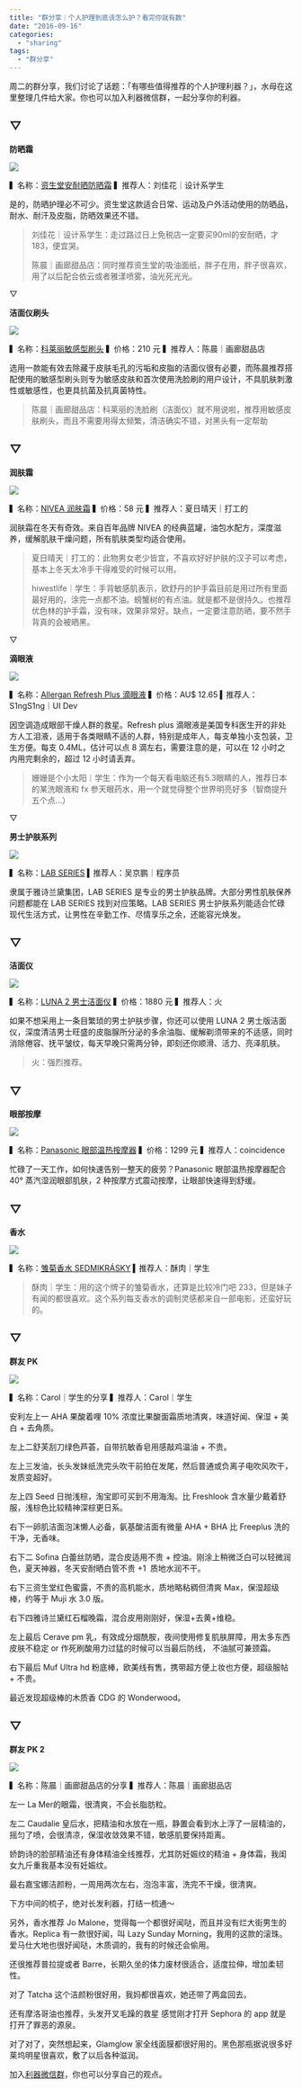 ```yaml
---
title: "群分享｜个人护理到底该怎么护？看完你就有数"
date: "2016-09-16"
categories: 
  - "sharing"
tags: 
  - "群分享"
---
```


周二的群分享，我们讨论了话题：「有哪些值得推荐的个人护理利器？」，水母在这里整理几件给大家。你也可以加入利器微信群，一起分享你的利器。

## ▽

**防晒霜**

![](/images/24650-333x333.jpg)

▍名称：[资生堂安耐晒防晒霜](https://www.shiseido.com.tw/product.aspx?p=231) ▍推荐人：刘佳花｜设计系学生

是的，防晒护理必不可少。资生堂这款适合日常、运动及户外活动使用的防晒品，耐水、耐汗及皮脂，防晒效果还不错。

> 刘佳花｜设计系学生：走过路过日上免税店一定要买90ml的安耐晒，才183，便宜哭。
> 
> 陈晨｜画廊甜品店：同时推荐资生堂的吸油面纸，胖子在用，胖子很喜欢，用了以后配合依云或者雅漾喷雾，油光死光光。

▽

**洁面仪刷头**

![](/images/07164-333x333.jpg)

▍名称：[科莱丽敏感型刷头](https://www.clarisonic.cn/clarisonic/brush_heads/bh-sensitive.aspx) ▍价格：210 元 ▍推荐人：陈晨｜画廊甜品店

选用一款能有效去除藏于皮肤毛孔的污垢和皮脂的洁面仪很有必要，而陈晨推荐搭配使用的敏感型刷头则专为敏感皮肤和首次使用洗脸刷的用户设计，不具肌肤刺激性或敏感性，也更具抗菌及抗真菌特性。

> 陈晨｜画廊甜品店：科莱丽的洗脸刷（洁面仪）就不用说啦，推荐用敏感皮肤刷头，而且不需要用得太频繁，清洁确实不错，对黑头有一定帮助

## ▽

**润肤霜**

![](/images/81277.jpg)

▍名称：[NIVEA 润肤霜](https://detail.tmall.com/item.htm?id=522552709242&skuId=3111006612357) ▍价格：58 元 ▍推荐人：夏日晴天｜打工的

润肤霜在冬天有奇效。来自百年品牌 NIVEA 的经典蓝罐，油包水配方，深度滋养，缓解肌肤干燥问题，所有肌肤类型均适合使用。

> 夏日晴天｜打工的：此物男女老少皆宜，不喜欢好好护肤的汉子可以考虑，基本上冬天太冷手干得难受的时候可以用。
> 
> hiwestlife｜学生：手背敏感肌表示，欧舒丹的护手霜目前是用过所有里面最好用的，涂完一点都不油。螃蟹树的有点油。就是都不是很持久。也推荐优色林的护手霜，没有味，效果非常好。缺点，一定要注意防晒，要不然手背真的会被晒黑。

▽

**滴眼液**

![](/images/27178.jpg)

▍名称：[Allergan Refresh Plus 滴眼液](https://refreshbrand.com) ▍价格：AU$ 12.65 ▍推荐人：S1ngS1ng｜UI Dev

因空调造成眼部干燥人群的救星。Refresh plus 滴眼液是美国专科医生开的非处方人工泪液，适用于各类眼睛不适的人群，特别是成年人，每支单独小支包装，卫生方便。每支 0.4ML，估计可以点 8 滴左右，需要注意的是，可以在 12 小时之内用完剩余的，超过 12 小时请丢弃。

> 姗姗是个小太阳｜学生：作为一个每天看电脑还有5.3眼睛的人，推荐日本的某洗眼液和 fx 参天眼药水，用一个就觉得整个世界明亮好多（智商提升五个点…）

▽

**男士护肤系列**

![](/images/64260-487x333.jpg)

▍名称：[LAB SERIES](https://www.labseries.com.cn/) ▍推荐人：吴京鹏｜程序员

隶属于雅诗兰黛集团，LAB SERIES 是专业的男士护肤品牌。大部分男性肌肤保养问题都能在 LAB SERIES 找到对应策略。LAB SERIES 男士护肤系列能适合忙碌现代生活方式，让男性在辛勤工作、尽情享乐之余，还能容光焕发。

## ▽

**洁面仪**

![](/images/66655.png)

▍名称：[LUNA 2 男士洁面仪](https://www.foreo.com/zh-hans/luna-2-for-men?id=1276) ▍价格：1880 元 ▍推荐人：火

如果不想采用上一条目繁琐的男士护肤步骤，你还可以使用 LUNA 2 男士版洁面仪，深度清洁男士旺盛的皮脂腺所分泌的多余油脂、缓解剃须带来的不适感，同时消除倦容、抚平皱纹，每天早晚只需两分钟，即刻还你顺滑、活力、亮泽肌肤。

> 火：强烈推荐。

## ▽

**眼部按摩**

![](/images/75882-444x333.jpg)

▍名称：[Panasonic 眼部温热按摩器](https://item.jd.com/946071.html#) ▍价格：1299 元 ▍推荐人：coincidence

忙碌了一天工作，如何快速告别一整天的疲劳？Panasonic 眼部温热按摩器配合 40° 蒸汽湿润眼部肌肤，2 种按摩方式震动按摩，让眼部快速得到舒缓。

## ▽

**香水**

![](/images/45528-500x333.jpg)

▍名称：[雏菊香水 SEDMIKRÁSKY](https://mp.weixin.qq.com/s?__biz=MzAwMTE3MjI1NQ==&mid=202692929&idx=3&sn=adc3892932eb46212ada0305e6ddaee2&scene=1&srcid=0914WXv99Sl2xI0NHaV15Peb#wechat_redirect) ▍推荐人：酥肉｜学生

> 酥肉｜学生：用的这个牌子的雏菊香水，还算是比较冷门吧 233，但是妹子有闻的都很喜欢。这个系列每支香水的调制灵感都来自一部电影，还蛮好玩的。

## ▽

**群友 PK**

![](/images/27473.jpg)

▍名称：Carol｜学生的分享 ▍推荐人：Carol｜学生

安利左上一 AHA 果酸着哩 10% 浓度比果酸面霜质地清爽，味道好闻、保湿 + 美白 + 去角质。

左上二舒芙刮刀绿色芦荟，自带抗敏香皂用感敲鸡温油 + 不贵。

左上三发油，长头发妹纸洗完头吹干前拍在发尾，然后普通或负离子电吹风吹干，发质变超好。

左上四 Seed 日抛浅棕，淘宝即可买到不用海淘。比 Freshlook 含水量少戴着舒服，浅棕色比较精神深棕更日系。

右下一卵肌洁面泡沫懒人必备，氨基酸洁面有微量 AHA + BHA 比 Freeplus 洗的干净，无香味。

右下二 Sofina 白蕾丝防晒，混合皮适用不贵 + 控油。刚涂上稍微泛白可以轻微润色，夏天神器，冬天安耐晒白管不贵 +1  质地水润不干。

右下三资生堂红色蜜露，不贵的高机能水，质地略粘稠但清爽 Max，保湿超级棒，约等于 Muji 水 3.0 版。

右下四雅诗兰黛红石榴晚霜，混合皮用刚刚好，保湿+去黄+维稳。

左上最后 Cerave pm 乳，有效成分烟酰胺，夜间使用修复肌肤屏障，用太多东西皮肤不稳定 or 作死刷酸用力过猛的时候可以当最后防线， 不油腻可兼颈霜。

右下最后 Muf Ultra hd 粉底棒，欧美线有售，携带超方便上妆也方便，超级服帖 + 不贵。

最近发现超级棒的木质香 CDG 的 Wonderwood。

## ▽

**群友 PK 2**

![](/images/15985.jpg)

▍名称：陈晨｜画廊甜品店的分享 ▍推荐人：陈晨｜画廊甜品店

左一 La Mer的眼霜，很清爽，不会长脂肪粒。

左二 Caudalie 皇后水，把精油和水放在一瓶，静置会看到水上浮了一层精油的，摇匀了喷，会很清凉，保湿收敛效果不错，敏感肌要保持距离。

娇韵诗的脸部精油还有身体精油全线推荐，尤其防妊娠纹的精油 + 身体霜，我闺女九斤重我基本没有妊娠纹。

最右嘉宝娜洁颜粉，一周用两次左右，泡泡丰富，洗完不干燥，很清爽。

下方中间的梳子，绝对长发利器，打结一梳通～

另外，香水推荐 Jo Malone，觉得每一个都很好闻哒，而且并没有烂大街男生的香水。Replica 有一款很好闻，叫 Lazy Sunday Morning，我用的这款的滚珠。爱马仕大地也很好闻哒，木质调的，我有的时候还会偷用。

还很推荐普拉提或者 Barre，长期久坐的体力废材很适合，适度拉伸，增加柔韧性。

对了 Tatcha 这个洁颜粉很好用，我妈都很喜欢，她还带了两盒回去。

还有摩洛哥油也推荐，头发开叉毛躁的救星 感觉刚才打开 Sephora 的 app 就是打开了罪恶的源泉。

对了对了，突然想起来，Glamglow 家全线面膜都很好用的。黑色那瓶据说很多好莱坞明星很喜欢，敷了以后各种滋润。

加入[利器微信群](https://liqi.io/groupchat/)，你也可以分享自己的观点。
